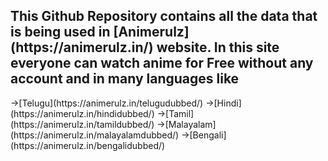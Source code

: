 <h2>This Github Repository contains all the data that is being used in [Animerulz](https://animerulz.in/) website. In this site everyone can watch anime for Free without any account and in many languages like</h2>
->[Telugu](https://animerulz.in/telugudubbed/)
->[Hindi](https://animerulz.in/hindidubbed/)
->[Tamil](https://animerulz.in/tamildubbed/)
->[Malayalam](https://animerulz.in/malayalamdubbed/)
->[Bengali](https://animerulz.in/bengalidubbed/)
